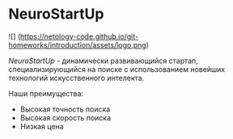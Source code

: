 # NeuroStartUp

![] (https://netology-code.github.io/git-homeworks/introduction/assets/logo.png)

*NeuroStartUp* - динамически развивающийся стартап, специализирующийся на поиске с использованием 
новейших технологий искусственного интелекта.


Наши преимущества:
* Высокая точность поиска
* Высокая скорость поиска
* Низкая цена 
